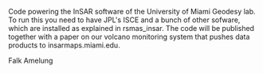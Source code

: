 Code powering the InSAR software of the University of Miami Geodesy lab. To run this you need to have JPL's ISCE and a bunch of other sofware,  which are installed as explained in rsmas_insar. The code will be published together with a paper on our volcano monitoring system that pushes data products to insarmaps.miami.edu.

Falk Amelung
